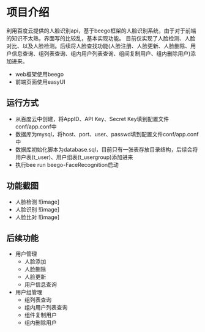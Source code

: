 # 项目介绍
利用百度云提供的人脸识别api，基于beego框架的人脸识别系统，由于对于前端的知识不太熟，界面写的比较乱，基本实现功能。
目前仅实现了人脸检测、人脸对比、以及人脸检测。后续将人脸查找功能(人脸注册、人脸更新、人脸删除、用户信息查询、组列表查询、组内用户列表查询、组间复制用户、组内删除用户)添加进来。
- web框架使用beego
- 前端页面使用easyUI

## 运行方式
- 从百度云中创建，将AppID、API Key、Secret Key填到配置文件conf/app.conf中
- 数据库为mysql，将host、port、user、passwd填到配置文件conf/app.conf中
- 数据库初始化脚本为database.sql，目前只有一张表存放目录结构，后续会将用户表(t_user)、用户组表(t_usergroup)添加进来
- 执行bee run beego-FaceRecognition启动

## 功能截图
- 人脸检测
![image]
- 人脸识别
![image]
- 人脸比对
![image]

## 后续功能
- 用户管理
    - 人脸添加
    - 人脸删除
    - 人脸更新
    - 用户信息查询
- 用户组管理
    - 组列表查询
    - 组内用户列表查询
    - 组件复制用户
    - 组内删除用户